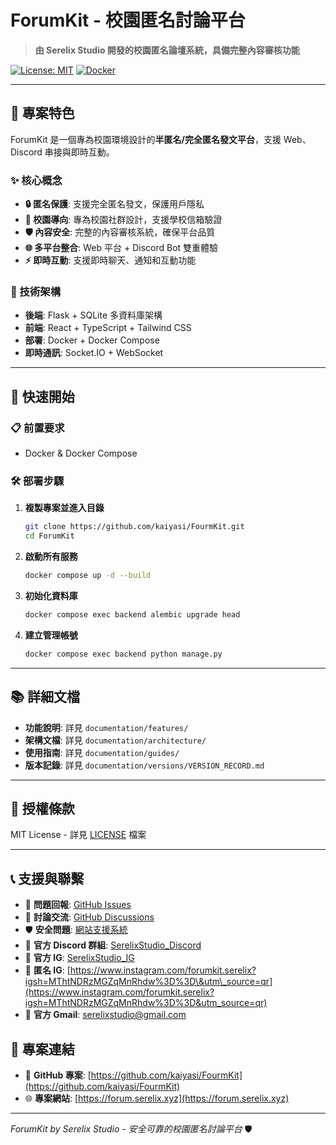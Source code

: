 # ForumKit - 校園匿名討論平台

> **由 Serelix Studio 開發的校園匿名論壇系統，具備完整內容審核功能**

[![License: MIT](https://img.shields.io/badge/License-MIT-yellow.svg)](https://opensource.org/licenses/MIT)
[![Docker](https://img.shields.io/badge/docker-%230db7ed.svg?style=flat\&logo=docker\&logoColor=white)](https://www.docker.com/)

---

## 🎯 專案特色

ForumKit 是一個專為校園環境設計的**半匿名/完全匿名發文平台**，支援 Web、Discord 串接與即時互動。

### ✨ 核心概念

* **🔒 匿名保護**: 支援完全匿名發文，保護用戶隱私
* **🏫 校園導向**: 專為校園社群設計，支援學校信箱驗證
* **🛡️ 內容安全**: 完整的內容審核系統，確保平台品質
* **🌐 多平台整合**: Web 平台 + Discord Bot 雙重體驗
* **⚡ 即時互動**: 支援即時聊天、通知和互動功能

### 🚀 技術架構

* **後端**: Flask + SQLite 多資料庫架構
* **前端**: React + TypeScript + Tailwind CSS
* **部署**: Docker + Docker Compose
* **即時通訊**: Socket.IO + WebSocket

---

## 🚀 快速開始

### 📋 前置要求

* Docker & Docker Compose

### 🛠️ 部署步驟

1. **複製專案並進入目錄**
   ```bash
   git clone https://github.com/kaiyasi/FourmKit.git
   cd ForumKit
   ```

2. **啟動所有服務**
   ```bash
   docker compose up -d --build
   ```

3. **初始化資料庫**
   ```bash
   docker compose exec backend alembic upgrade head
   ```

4. **建立管理帳號**
   ```bash
   docker compose exec backend python manage.py
   ```

---

## 📚 詳細文檔

* **功能說明**: 詳見 `documentation/features/`
* **架構文檔**: 詳見 `documentation/architecture/`
* **使用指南**: 詳見 `documentation/guides/`
* **版本記錄**: 詳見 `documentation/versions/VERSION_RECORD.md`

---

## 📄 授權條款

MIT License - 詳見 [LICENSE](LICENSE) 檔案

---

## 📞 支援與聯繫

* 🐛 **問題回報**: [GitHub Issues](https://github.com/kaiyasi/FourmKit/issues)
* 💬 **討論交流**: [GitHub Discussions](https://github.com/kaiyasi/FourmKit/discussions)
* 🛡️ **安全問題**: [網站支援系統](https://forum.serelix.xyz/support)
* 📢 **官方 Discord 群組**: [SerelixStudio_Discord](https://discord.gg/eRfGKepusP)
* 📸 **官方 IG**: [SerelixStudio_IG](https://www.instagram.com/serelix_studio?igsh=eGM1anl3em1xaHZ6&utm_source=qr)
* 📸 **匿名 IG**: [https://www.instagram.com/forumkit.serelix?igsh=MThtNDRzMGZqMnRhdw%3D%3D\&utm\_source=qr](https://www.instagram.com/forumkit.serelix?igsh=MThtNDRzMGZqMnRhdw%3D%3D&utm_source=qr)
* 📧 **官方 Gmail**: [serelixstudio@gmail.com](mailto:serelixstudio@gmail.com)

## 🔗 專案連結

* 🐙 **GitHub 專案**: [https://github.com/kaiyasi/FourmKit](https://github.com/kaiyasi/FourmKit)
* 🌐 **專案網站**: [https://forum.serelix.xyz](https://forum.serelix.xyz)

---

*ForumKit by Serelix Studio - 安全可靠的校園匿名討論平台* 🛡️
